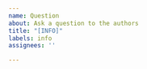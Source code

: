 ```yaml
---
name: Question
about: Ask a question to the authors
title: "[INFO]"
labels: info
assignees: ''

---
```

